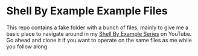 # Shell By Example Example Files

This repo contains a fake folder with a bunch of files, mainly to give me a basic place to navigate around in my [Shell By Example Series](https://www.youtube.com/playlist?list=PLeGDC-asx6EaBtVlOP3yuJA_uTNNkDpU7) on YouTube. Go ahead and clone it if you want to operate on the same files as me while you follow along.